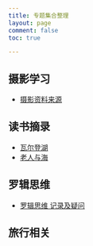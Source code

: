 ```yaml
---
title: 专题集合整理
layout: page
comment: false
toc: true

---
```


## 摄影学习
* [摄影资料来源](/posts/20170227-notes-photograph)


## 读书摘录
* [瓦尔登湖](/posts/20170109-extract-walden)
* [老人与海](/posts/20170216-extract-the-old-man-and-the-sea)

## 罗辑思维
* [罗辑思维 记录及疑问](/posts/20170315-notes-luogic-talkshow)


## 旅行相关


